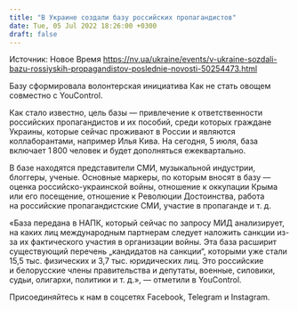 ```yaml
---
title: "В Украине создали базу российских пропагандистов"
date: Tue, 05 Jul 2022 18:26:00 +0300
draft: false
---
```

Источник: Новое Время https://nv.ua/ukraine/events/v-ukraine-sozdali-bazu-rossiyskih-propagandistov-poslednie-novosti-50254473.html


 Базу сформировала волонтерская инициатива Как не стать овощем совместно с YouControl.

Как стало известно, цель базы — привлечение к ответственности российских пропагандистов и их пособий, среди которых граждане Украины, которые сейчас проживают в России и являются коллаборантами, например Илья Кива. На сегодня, 5 июля, база включает 1 800 человек и будет дополняться ежеквартально.

В базе находятся представители СМИ, музыкальной индустрии, блоггеры, ученые. Основные маркеры, по которым вносят в базу — оценка российско-украинской войны, отношение к оккупации Крыма или его посещение, отношение к Революции Достоинства, работа на российские пропагандистские СМИ, участие в пропаганде и т. д.

«База передана в НАПК, который сейчас по запросу МИД анализирует, на каких лиц международным партнерам следует наложить санкции из-за их фактического участия в организации войны. Эта база расширит существующий перечень „кандидатов на санкции“, которыми уже стали 15,5 тыс. физических и 3,7 тыс. юридических лиц. Это российские и белорусские члены правительства и депутаты, военные, силовики, судьи, олигархи, политики и т. д.», — отметили в YouControl.

Присоединяйтесь к нам в соцсетях Facebook, Telegram и Instagram.
